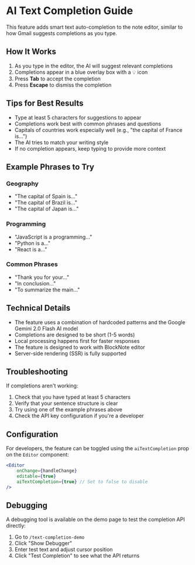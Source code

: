 # AI Text Completion Guide

This feature adds smart text auto-completion to the note editor, similar to how Gmail suggests completions as you type.

## How It Works

1. As you type in the editor, the AI will suggest relevant completions
2. Completions appear in a blue overlay box with a 💡 icon
3. Press **Tab** to accept the completion
4. Press **Escape** to dismiss the completion

## Tips for Best Results

-   Type at least 5 characters for suggestions to appear
-   Completions work best with common phrases and questions
-   Capitals of countries work especially well (e.g., "the capital of France is...")
-   The AI tries to match your writing style
-   If no completion appears, keep typing to provide more context

## Example Phrases to Try

### Geography

-   "The capital of Spain is..."
-   "The capital of Brazil is..."
-   "The capital of Japan is..."

### Programming

-   "JavaScript is a programming..."
-   "Python is a..."
-   "React is a..."

### Common Phrases

-   "Thank you for your..."
-   "In conclusion..."
-   "To summarize the main..."

## Technical Details

-   The feature uses a combination of hardcoded patterns and the Google Gemini 2.0 Flash AI model
-   Completions are designed to be short (1-5 words)
-   Local processing happens first for faster responses
-   The feature is designed to work with BlockNote editor
-   Server-side rendering (SSR) is fully supported

## Troubleshooting

If completions aren't working:

1. Check that you have typed at least 5 characters
2. Verify that your sentence structure is clear
3. Try using one of the example phrases above
4. Check the API key configuration if you're a developer

## Configuration

For developers, the feature can be toggled using the `aiTextCompletion` prop on the `Editor` component:

```jsx
<Editor
    onChange={handleChange}
    editable={true}
    aiTextCompletion={true} // Set to false to disable
/>
```

## Debugging

A debugging tool is available on the demo page to test the completion API directly:

1. Go to `/text-completion-demo`
2. Click "Show Debugger"
3. Enter test text and adjust cursor position
4. Click "Test Completion" to see what the API returns
